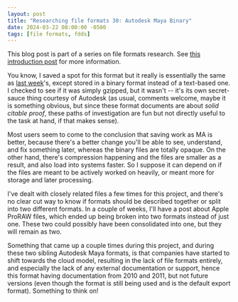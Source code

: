 ```yaml
---
layout: post
title: "Researching file formats 30: Autodesk Maya Binary"
date: 2024-03-22 08:00:00 -0500
tags: [file formats, fdds]
---
```


This blog post is part of a series on file formats research. See [this introduction post](https://bits.ashleyblewer.com/blog/2023/08/04/researching-file-formats-library-of-congress-sustainability-of-digital-formats/) for more information.

You know, I saved a spot for this format but it really is essentially the same as [last week](https://bits.ashleyblewer.com/blog/2024/03/15/researching-file-formats-29-autodesk-maya-project/)'s, except stored in a binary format instead of a text-based one. I checked to see if it was simply gzipped, but it wasn't -- it's its own secret-sauce thing courtesy of Autodesk (as usual, comments welcome, maybe it is something obvious, but since these format documents are about _solid citable proof_, these paths of investigation are fun but not directly useful to the task at hand, if that makes sense).

Most users seem to come to the conclusion that saving work as MA is better, because there's a better change you'll be able to see, understand, and fix something later, whereas the binary files are totally opaque. On the other hand, there's compression happening and the files are smaller as a result, and also load into systems faster. So I suppose it can depend on if the files are meant to be actively worked on heavily, or meant more for storage and later processing.

I've dealt with closely related files a few times for this project, and there's no clear cut way to know if formats should be described together or split into two different formats. In a couple of weeks, I'll have a post about Apple ProRAW files, which ended up being broken into two formats instead of just one. These two could possibly have been consolidated into one, but they will remain as two.

Something that came up a couple times during this project, and during these two sibling Autodesk Maya formats, is that companies have started to shift towards the cloud model, resulting in the lack of file formats entirely, and especially the lack of any external documentation or support, hence this format having documentation from 2010 and 2011, but not future versions (even though the format is still being used and is the default export format). Something to think on!